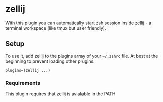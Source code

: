 # zellij

With this plugin you can automatically start zsh session inside [zellij](https://zellij.dev/about/) -
a terminal workspace (like tmux but user friendly).

## Setup

To use it, add zellij to the plugins array of your `~/.zshrc` file. At best at the beginning to prevent
loading other plugins.

```
plugins=(zellij ...)
```

### Requirements

This plugin requires that zellij is avialable in the PATH

